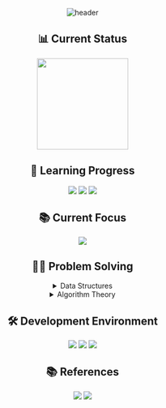 <div align="center">

![header](https://capsule-render.vercel.app/api?type=transparent&color=39FF14&height=150&section=header&text=Algorithm%20Study&fontSize=70&animation=fadeIn&fontColor=39FF14&desc=Problem%20Solving%20Repository&descSize=25&descAlignY=75)

## 📊 Current Status
<p align="center">
  <a href="https://solved.ac/profile/anximusic7"><img height="180em" src="http://mazassumnida.wtf/api/v2/generate_badge?boj=anximusic7"/></a>
</p>

## 🎯 Learning Progress
<p align="center">
  <img src="https://img.shields.io/badge/Data_Structures-007396?style=for-the-badge&logo=java&logoColor=white"/>
  <img src="https://img.shields.io/badge/Algorithms-FF6B6B?style=for-the-badge&logo=TheAlgorithms&logoColor=white"/>
  <img src="https://img.shields.io/badge/Problem_Solving-00599C?style=for-the-badge&logo=c%2B%2B&logoColor=white"/>
</p>

## 📚 Current Focus
<p align="center">
  <a href="https://blog.encrypted.gg/941"><img src="https://img.shields.io/badge/BFS-FF6B6B?style=flat-square&logo=TheAlgorithms&logoColor=white"/></a>
</p>

## 🏃‍♂️ Problem Solving
<details>
<summary>Data Structures</summary>
<div align="center">

### Array
✅ [Counting Alphabets (BOJ 10808)](Solutions/Baekjoon/10808.cpp)  
✅ [Array Implementation Test](Solutions/DataStructures/_Tests/ArrayTest/array_test.cpp)

### Linked List
✅ [Text Editor (BOJ 1406)](Solutions/Baekjoon/1406.cpp)  
✅ [Josephus Problem (BOJ 1158)](Solutions/Baekjoon/1158.cpp)  
✅ [Linked List Implementation Test](Solutions/DataStructures/_Tests/LinkedListTest/linked_list_test.cpp)

### Stack
✅ [Stack Implementation (BOJ 10828)](Solutions/Baekjoon/10828.cpp)  
✅ [Zero (BOJ 10773)](Solutions/Baekjoon/10773.cpp)  
✅ [Next Greater Element (BOJ 17298)](Solutions/Baekjoon/17298.cpp)
<br>
✅ [Parenthesis String (BOJ 4949)](Solutions/Baekjoon/4949/4949.cpp)

### Deque
✅ [Deque Implementation (BOJ 10866)](Solutions/Baekjoon/10866/10866.cpp)  
✅ [Deque Implementation Test](Solutions/DataStructures/_Tests/DequeTest/deque_test.cpp)

### Queue
✅ [Queue Implementation (BOJ 10845)](Solutions/Baekjoon/10845.cpp)  
✅ [Queue Implementation Test](Solutions/DataStructures/_Tests/QueueTest/queue_test.cpp)

</div>
</details>

<details>
<summary>Algorithm Theory</summary>
<div align="center">

### Basic Concepts
Time Complexity Analysis  
Space Complexity Analysis

### Core Algorithms
Sorting Algorithms  
Search Algorithms  
Graph Theory  
Dynamic Programming  
Greedy Algorithms

</div>
</details>

## 🛠 Development Environment
<p align="center">
  <img src="https://img.shields.io/badge/C++-00599C?style=for-the-badge&logo=c%2B%2B&logoColor=white"/>
  <img src="https://img.shields.io/badge/Visual_Studio-5C2D91?style=for-the-badge&logo=visual%20studio&logoColor=white"/>
  <img src="https://img.shields.io/badge/Git-F05032?style=for-the-badge&logo=git&logoColor=white"/>
</p>

## 📚 References
<p align="center">
  <a href="https://blog.encrypted.gg/category/강좌/실전%20알고리즘"><img src="https://img.shields.io/badge/BaaaaaaaaaaarkingDog_Algorithm_Lecture-11B48A?style=flat-square&logo=Vimeo&logoColor=white"/></a>
  <a href="https://www.acmicpc.net/"><img src="https://img.shields.io/badge/Baekjoon_Online_Judge-0076C0?style=flat-square&logo=Baidu&logoColor=white"/></a>
</p>

</div>
